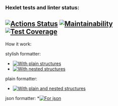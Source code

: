 ### Hexlet tests and linter status:
[![Actions Status](https://github.com/Osayanny/python-project-50/actions/workflows/hexlet-check.yml/badge.svg)](https://github.com/Osayanny/python-project-50/actions)
[![Maintainability](https://api.codeclimate.com/v1/badges/e8b0d54a85c32b584e93/maintainability)](https://codeclimate.com/github/Osayanny/python-project-50/maintainability)
[![Test Coverage](https://api.codeclimate.com/v1/badges/e8b0d54a85c32b584e93/test_coverage)](https://codeclimate.com/github/Osayanny/python-project-50/test_coverage)
---
How it work:

stylish formatter:
* [![With plain structures](https://asciinema.org/a/1jpCAlykmHqBylmaoOBH7ySum)](https://asciinema.org/a/1jpCAlykmHqBylmaoOBH7ySum)
* [![With nested structures](https://asciinema.org/a/xtv4kms6Irv01zshl3FHawOkQ)](https://asciinema.org/a/xtv4kms6Irv01zshl3FHawOkQ)

plain formatter:
* [![With plain and nested structures](https://asciinema.org/a/2xYeuAkSHq7pzNBBebkM4i8OH)](https://asciinema.org/a/2xYeuAkSHq7pzNBBebkM4i8OH)

json formatter:
*[![For json](https://asciinema.org/a/lLjYKvabKqw2jq60LrExPVsW4)](https://asciinema.org/a/lLjYKvabKqw2jq60LrExPVsW4)
